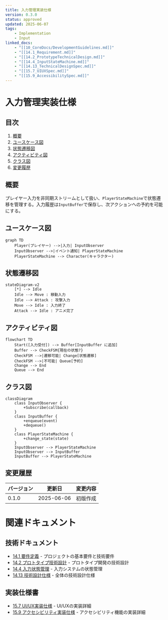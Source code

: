 ```yaml
---
title: 入力管理実装仕様
version: 0.3.0
status: approved
updated: 2025-06-07
tags:
    - Implementation
    - Input
linked_docs:
    - "[[10_CoreDocs/DevelopmentGuidelines.md]]"
    - "[[14.1_Requirement.md]]"
    - "[[14.2_PrototypeTechnicalDesign.md]]"
    - "[[14.4_InputStateMachine.md]]"
    - "[[14.13_TechnicalDesignSpec.md]]"
    - "[[15.7_UIUXSpec.md]]"
    - "[[15.9_AccessibilitySpec.md]]"
---
```


# 入力管理実装仕様

## 目次

1. [概要](#概要)
2. [ユースケース図](#ユースケース図)
3. [状態遷移図](#状態遷移図)
4. [アクティビティ図](#アクティビティ図)
5. [クラス図](#クラス図)
6. [変更履歴](#変更履歴)

## 概要

プレイヤー入力を非同期ストリームとして扱い、`PlayerStateMachine`で状態遷移を管理する。入力履歴は`InputBuffer`で保存し、次アクションへの予約を可能にする。

## ユースケース図

```mermaid
graph TD
    Player(プレイヤー) -->|入力| InputObserver
    InputObserver -->|イベント通知| PlayerStateMachine
    PlayerStateMachine --> Character(キャラクター)
```

## 状態遷移図

```mermaid
stateDiagram-v2
    [*] --> Idle
    Idle --> Move : 移動入力
    Idle --> Attack : 攻撃入力
    Move --> Idle : 入力終了
    Attack --> Idle : アニメ完了
```

## アクティビティ図

```mermaid
flowchart TD
    Start([入力受付]) --> Buffer[InputBuffer に追加]
    Buffer --> CheckFSM{現在の状態?}
    CheckFSM -->|遷移可能| Change[状態遷移]
    CheckFSM -->|不可能| Queue[予約]
    Change --> End
    Queue --> End
```

## クラス図

```mermaid
classDiagram
    class InputObserver {
        +Subscribe(callback)
    }
    class InputBuffer {
        +enqueue(event)
        +dequeue()
    }
    class PlayerStateMachine {
        +change_state(state)
    }
    InputObserver --> PlayerStateMachine
    InputObserver --> InputBuffer
    InputBuffer --> PlayerStateMachine
```

## 変更履歴

| バージョン | 更新日     | 変更内容 |
| ---------- | ---------- | -------- |
| 0.1.0      | 2025-06-06 | 初版作成 |

# 関連ドキュメント

## 技術ドキュメント
- [14.1 要件定義](14.1_Requirement.md) - プロジェクトの基本要件と技術要件
- [14.2 プロトタイプ技術設計](14.2_PrototypeTechnicalDesign.md) - プロトタイプ開発の技術設計
- [14.4 入力状態管理](14.4_InputStateMachine.md) - 入力システムの状態管理
- [14.13 技術設計仕様](14.13_TechnicalDesignSpec.md) - 全体の技術設計仕様

## 実装仕様書
- [15.7 UI/UX実装仕様](15.7_UIUXSpec.md) - UI/UXの実装詳細
- [15.9 アクセシビリティ実装仕様](15.9_AccessibilitySpec.md) - アクセシビリティ機能の実装詳細
